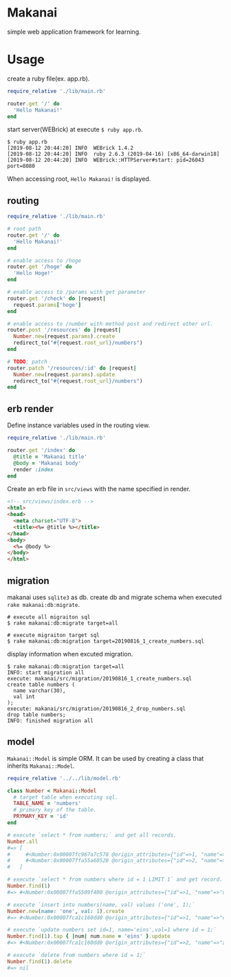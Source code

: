 # Makanai
simple web application framework for learning.

# Usage

create a ruby ​​file(ex. app.rb).

``` ruby
require_relative './lib/main.rb'

router.get '/' do
  'Hello Makanai!'
end
```

start server(WEBrick) at  execute `$ ruby app.rb`.

```
$ ruby app.rb
[2019-08-12 20:44:20] INFO  WEBrick 1.4.2
[2019-08-12 20:44:20] INFO  ruby 2.6.3 (2019-04-16) [x86_64-darwin18]
[2019-08-12 20:44:20] INFO  WEBrick::HTTPServer#start: pid=26043 port=8080
```

When accessing root, `Hello Makanai!` is displayed.

## routing

``` ruby
require_relative './lib/main.rb'

# root path
router.get '/' do
  'Hello Makanai!'
end

# enable access to /hoge
router.get '/hoge' do
  'Hello Hoge!'
end

# enable access to /params with get parameter
router.get '/check' do |request|
  request.params['hoge']
end

# enable access to /number with method post and redirect other url.
router.post '/resources' do |request|
  Number.new(request.params).create
  redirect_to("#{request.root_url}/numbers")
end

# TODO: patch
router.patch '/resources/:id' do |request|
  Number.new(request.params).update
  redirect_to("#{request.root_url}/numbers")
end
```

## erb render

Define instance variables used in the routing view.

``` ruby
require_relative './lib/main.rb'

router.get '/index' do
  @title = 'Makanai title'
  @body = 'Makanai body'
  render :index
end
```

Create an erb file in `src/views` with the name specified in render.

``` html
<!-- src/views/index.erb -->
<html>
<head>
  <meta charset="UTF-8">
  <title><%= @title %></title>
</head>
<body>
  <%= @body %>
</body>
</html>
```

## migration

makanai uses `sqlite3` as db. create db and migrate schema when executed `rake makanai:db:migrate`.

```
# execute all migraiton sql
$ rake makanai:db:migrate target=all

# execute migraiton target sql
$ rake makanai:db:migration target=20190816_1_create_numbers.sql
```

display information when excuted migration.

```
$ rake makanai:db:migration target=all
INFO: start migration all
execute: makanai/src/migration/20190816_1_create_numbers.sql
create table numbers (
  name varchar(30),
  val int
);
execute: makanai/src/migration/20190816_2_drop_numbers.sql
drop table numbers;
INFO: finished migration all
```

## model
`Makanai::Model` is simple ORM.
It can be used by creating a class that inherits `Makanai::Model`.

``` ruby
require_relative '../../lib/model.rb'

class Number < Makanai::Model
  # target table when executing sql.
  TABLE_NAME = 'numbers'
  # primary key of the table.
  PRYMARY_KEY = 'id'
end

# execute `select * from numbers;` and get all records.
Number.all
#=> [
#     #<Number:0x00007fc967a7c578 @origin_attributes={"id"=>1, "name"=>"one", "val"=>1}, @id=1, @name="one", @val=1>
#     #<Number:0x00007ffa55a60520 @origin_attributes={"id"=>2, "name"=>"two", "val"=>2}, @id=2, @name="two", @val=2>
#   ]

# execute `select * from numbers where id = 1 LIMIT 1` and get record.
Number.find(1)
#=> #<Number:0x00007ffa5509f400 @origin_attributes={"id"=>1, "name"=>"one", "val"=>1}, @id=1, @name="one", @val=1>

# execute `insert into numbers(name, val) values ('one', 1);`
Number.new(name: 'one', val: 1).create
#=> #<Number:0x00007fca1c160dd0 @origin_attributes={"id"=>1, "name"=>"one", "val"=>1}, @id=1, @name="one", @val=1>

# execute `update numbers set id=1, name='eins',val=1 where id = 1;`
Number.find(1).tap { |num| num.name = 'eins' }.update
#=> #<Number:0x00007fca1c160dd0 @origin_attributes={"id"=>2, "name"=>"zwei", "val"=>2}, @id=6, @name="zwei", @val=2>

# execute `delete from numbers where id = 1;`
Number.find(1).delete
#=> nil
```
